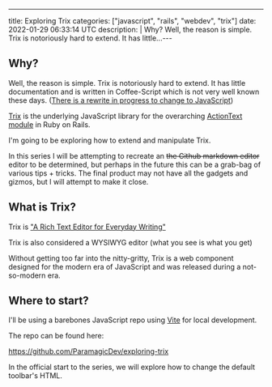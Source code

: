 ---
title: Exploring Trix
categories: ["javascript", "rails", "webdev", "trix"]
date: 2022-01-29 06:33:14 UTC
description: |
  Why?   Well, the reason is simple. Trix is notoriously hard to extend. It has little...---

## Why?

Well, the reason is simple. Trix is notoriously hard to extend. It has little documentation and is written in Coffee-Script which is not very well known these days. ([There is a rewrite in progress to change to JavaScript](https://github.com/basecamp/trix/tree/v2/src/trix))

[Trix](https://github.com/basecamp/trix) is the underlying JavaScript library for the overarching [ActionText module](https://guides.rubyonrails.org/action_text_overview.html) in Ruby on Rails.

I'm going to be exploring how to extend and manipulate Trix.

In this series I will be attempting to recreate an ~~the Github markdown editor~~ editor to be determined, but perhaps in the future this can be a grab-bag of various tips + tricks. The final product may not have all the gadgets and gizmos, but I will attempt to make it close.

## What is Trix?

Trix is ["A Rich Text Editor for Everyday Writing"](https://github.com/basecamp/trix#a-rich-text-editor-for-everyday-writing)

Trix is also considered a WYSIWYG editor (what you see is what you get)

Without getting too far into the nitty-gritty, Trix is a web component designed for the modern era of JavaScript and was released during a not-so-modern era.

## Where to start?

I'll be using a barebones JavaScript repo using [Vite](https://vitejs.dev/) for local development.

The repo can be found here:

https://github.com/ParamagicDev/exploring-trix

In the official start to the series, we will explore how to change the default toolbar's HTML.